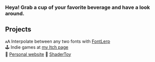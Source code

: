 ### Heya! Grab a cup of your favorite beverage and have a look around.

## Projects
🗚 Interpolate between any two fonts with [FontLerp](https://github.com/Roey-Shap/FontLerp) <br>
🕹️ Indie games at [my Itch page](https://roey-shap.itch.io/) <br>
🧑 [Personal website](https://roey-shap.github.io/)
📼 [ShaderToy](https://www.shadertoy.com/user/roey_shap)

<!--
**Roey-Shap/roey-shap** is a ✨ _special_ ✨ repository because its `README.md` (this file) appears on your GitHub profile.

Here are some ideas to get you started:

- 🔭 I’m currently working on ...
- 🌱 I’m currently learning ...
- 👯 I’m looking to collaborate on ...
- 🤔 I’m looking for help with ...
- 💬 Ask me about ...
- 📫 How to reach me: ...
- 😄 Pronouns: ...
- ⚡ Fun fact: ...
-->
